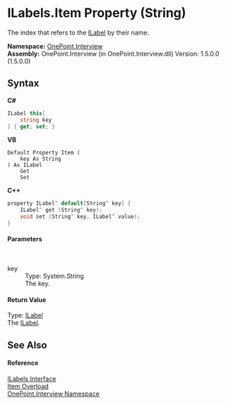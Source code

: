 # ILabels.Item Property (String)
 

The index that refers to the <a href="T_OnePoint_Interview_ILabel">ILabel</a> by their name.

**Namespace:**&nbsp;<a href="N_OnePoint_Interview">OnePoint.Interview</a><br />**Assembly:**&nbsp;OnePoint.Interview (in OnePoint.Interview.dll) Version: 1.5.0.0 (1.5.0.0)

## Syntax

**C#**<br />
``` C#
ILabel this[
	string key
] { get; set; }
```

**VB**<br />
``` VB
Default Property Item ( 
	key As String
) As ILabel
	Get
	Set
```

**C++**<br />
``` C++
property ILabel^ default[String^ key] {
	ILabel^ get (String^ key);
	void set (String^ key, ILabel^ value);
}
```


#### Parameters
&nbsp;<dl><dt>key</dt><dd>Type: System.String<br />The key.</dd></dl>

#### Return Value
Type: <a href="T_OnePoint_Interview_ILabel">ILabel</a><br />The <a href="T_OnePoint_Interview_ILabel">ILabel</a>.

## See Also


#### Reference
<a href="T_OnePoint_Interview_ILabels">ILabels Interface</a><br /><a href="Overload_OnePoint_Interview_ILabels_Item">Item Overload</a><br /><a href="N_OnePoint_Interview">OnePoint.Interview Namespace</a><br />